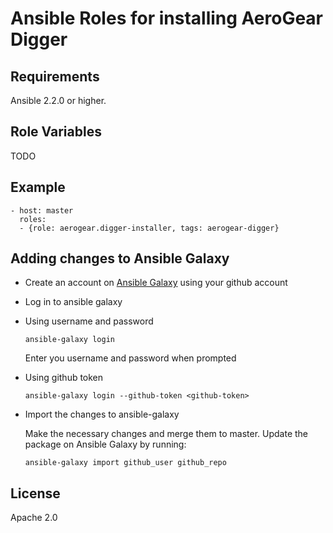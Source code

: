 
# Ansible Roles for installing AeroGear Digger


## Requirements

Ansible 2.2.0 or higher.


## Role Variables

TODO

## Example
```
- host: master
  roles:
  - {role: aerogear.digger-installer, tags: aerogear-digger}
```

## Adding changes to Ansible Galaxy

* Create an account on [Ansible Galaxy](https://galaxy.ansible.com/) using your github account

* Log in to ansible galaxy 

* Using username and password
	```
	ansible-galaxy login
	```
	Enter you username and password when prompted

* Using github token
	```
	ansible-galaxy login --github-token <github-token>
	```

* Import the changes to ansible-galaxy

	Make the necessary changes and merge them to master. Update the package on Ansible Galaxy by running:

	```
	ansible-galaxy import github_user github_repo
	```

## License

Apache 2.0
